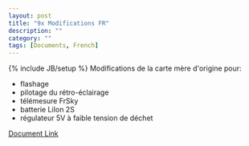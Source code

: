 ```yaml
---
layout: post
title: "9x Modifications FR"
description: ""
category: ""
tags: [Documents, French]
---
```

{% include JB/setup %}
Modifications de la carte mère d'origine pour:
* flashage
* pilotage du rétro-éclairage
* télémesure FrSky
* batterie LiIon 2S
* régulateur 5V à faible tension de déchet

[Document Link](https://opentx.googlecode.com/files/9x_modifications_FR.pdf)
